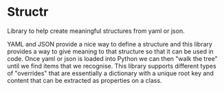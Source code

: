 # Structr

Library to help create meaningful structures from yaml or json.

YAML and JSON provide a nice way to define a structure and this library provides
a way to give meaning to that structure so that it can be used in code. Once
yaml or json is loaded into Python we can then "walk the tree" until we find
items that we recognise. This library supports different types of "overrides"
that are essentially a dictionary with a unique root key and content that can
be extracted as properties on a class.
